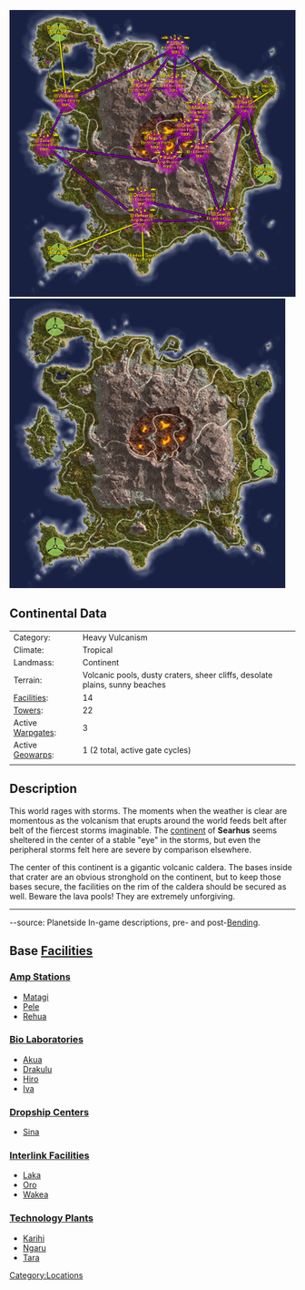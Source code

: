 ![](images/SearhusMap.jpg "fig:SearhusMap.jpg")
![](images/Searhus_Terrain.jpg "fig:Searhus_Terrain.jpg")

## Continental Data

|                                  |                                                                             |
| -------------------------------- | --------------------------------------------------------------------------- |
| Category:                        | Heavy Vulcanism                                                             |
| Climate:                         | Tropical                                                                    |
| Landmass:                        | Continent                                                                   |
| Terrain:                         | Volcanic pools, dusty craters, sheer cliffs, desolate plains, sunny beaches |
| [Facilities](Facilities.md):     | 14                                                                          |
| [Towers](Towers.md):             | 22                                                                          |
| Active [Warpgates](Warpgate.md): | 3                                                                           |
| Active [Geowarps](Geowarp.md):   | 1 (2 total, active gate cycles)                                             |
|                                  |                                                                             |

## Description

This world rages with storms. The moments when the weather is clear are
momentous as the volcanism that erupts around the world feeds belt after
belt of the fiercest storms imaginable. The
[continent](Continent.md) of **Searhus** seems sheltered in the
center of a stable "eye" in the storms, but even the peripheral storms
felt here are severe by comparison elsewhere.

The center of this continent is a gigantic volcanic caldera. The bases
inside that crater are an obvious stronghold on the continent, but to
keep those bases secure, the facilities on the rim of the caldera should
be secured as well. Beware the lava pools! They are extremely
unforgiving.

---

--source: Planetside In-game descriptions, pre- and
post-[Bending](Bending.md).

## Base [Facilities](Facilities.md)

### [Amp Stations](Amp_Station.md)

- [Matagi](Matagi.md)
- [Pele](Pele.md)
- [Rehua](Rehua.md)

### [Bio Laboratories](Bio_Laboratories.md)

- [Akua](Akua.md)
- [Drakulu](Drakulu.md)
- [Hiro](Hiro.md)
- [Iva](Iva.md)

### [Dropship Centers](Dropship_Center.md)

- [Sina](Sina.md)

### [Interlink Facilities](Interlink_Facilities.md)

- [Laka](Laka.md)
- [Oro](Oro.md)
- [Wakea](Wakea.md)

### [Technology Plants](Technology_Plant.md)

- [Karihi](Karihi.md)
- [Ngaru](Ngaru.md)
- [Tara](Tara.md)

[Category:Locations](Category:Locations.md)
